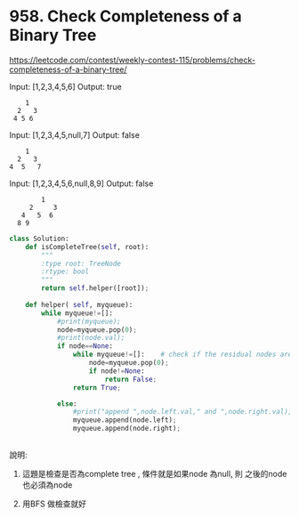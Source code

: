 # 958. Check Completeness of a Binary Tree

https://leetcode.com/contest/weekly-contest-115/problems/check-completeness-of-a-binary-tree/

Input: [1,2,3,4,5,6]
Output: true

        1
      2   3
     4 5 6


Input: [1,2,3,4,5,null,7]
Output: false

        1
      2   3
    4  5   7


Input: [1,2,3,4,5,6,null,8,9]
Output: false

            1
         2     3
       4   5  6
      8 9
    

```python
class Solution:
    def isCompleteTree(self, root):
        """
        :type root: TreeNode
        :rtype: bool
        """
        return self.helper([root]);
        
    def helper( self, myqueue):
        while myqueue!=[]:
            #print(myqueue);
            node=myqueue.pop(0);
            #print(node.val);
            if node==None:
                while myqueue!=[]:    # check if the residual nodes are null or not.
                    node=myqueue.pop(0);
                    if node!=None:
                        return False;
                return True;

            else:
                #print("append ",node.left.val," and ",node.right.val);
                myqueue.append(node.left);
                myqueue.append(node.right);
  
 ```
 
 說明:
 1. 這題是檢查是否為complete tree , 條件就是如果node 為null, 則 之後的node 也必須為node
 
 2. 用BFS 做檢查就好
